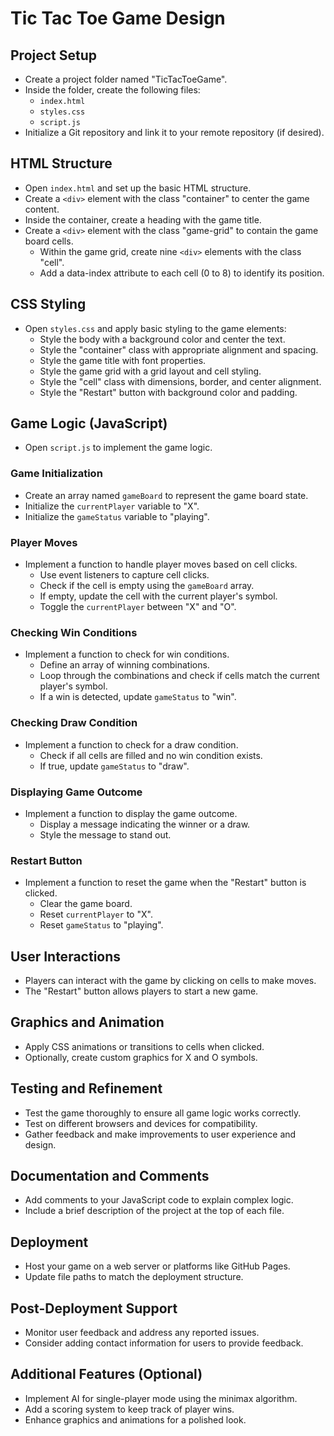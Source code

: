 # Tic Tac Toe Game Design

## Project Setup
- Create a project folder named "TicTacToeGame".
- Inside the folder, create the following files:
  - `index.html`
  - `styles.css`
  - `script.js`
- Initialize a Git repository and link it to your remote repository (if desired).

## HTML Structure
- Open `index.html` and set up the basic HTML structure.
- Create a `<div>` element with the class "container" to center the game content.
- Inside the container, create a heading with the game title.
- Create a `<div>` element with the class "game-grid" to contain the game board cells.
  - Within the game grid, create nine `<div>` elements with the class "cell".
  - Add a data-index attribute to each cell (0 to 8) to identify its position.

## CSS Styling
- Open `styles.css` and apply basic styling to the game elements:
  - Style the body with a background color and center the text.
  - Style the "container" class with appropriate alignment and spacing.
  - Style the game title with font properties.
  - Style the game grid with a grid layout and cell styling.
  - Style the "cell" class with dimensions, border, and center alignment.
  - Style the "Restart" button with background color and padding.

## Game Logic (JavaScript)
- Open `script.js` to implement the game logic.

### Game Initialization
- Create an array named `gameBoard` to represent the game board state.
- Initialize the `currentPlayer` variable to "X".
- Initialize the `gameStatus` variable to "playing".

### Player Moves
- Implement a function to handle player moves based on cell clicks.
  - Use event listeners to capture cell clicks.
  - Check if the cell is empty using the `gameBoard` array.
  - If empty, update the cell with the current player's symbol.
  - Toggle the `currentPlayer` between "X" and "O".

### Checking Win Conditions
- Implement a function to check for win conditions.
  - Define an array of winning combinations.
  - Loop through the combinations and check if cells match the current player's symbol.
  - If a win is detected, update `gameStatus` to "win".

### Checking Draw Condition
- Implement a function to check for a draw condition.
  - Check if all cells are filled and no win condition exists.
  - If true, update `gameStatus` to "draw".

### Displaying Game Outcome
- Implement a function to display the game outcome.
  - Display a message indicating the winner or a draw.
  - Style the message to stand out.

### Restart Button
- Implement a function to reset the game when the "Restart" button is clicked.
  - Clear the game board.
  - Reset `currentPlayer` to "X".
  - Reset `gameStatus` to "playing".

## User Interactions
- Players can interact with the game by clicking on cells to make moves.
- The "Restart" button allows players to start a new game.

## Graphics and Animation
- Apply CSS animations or transitions to cells when clicked.
- Optionally, create custom graphics for X and O symbols.

## Testing and Refinement
- Test the game thoroughly to ensure all game logic works correctly.
- Test on different browsers and devices for compatibility.
- Gather feedback and make improvements to user experience and design.

## Documentation and Comments
- Add comments to your JavaScript code to explain complex logic.
- Include a brief description of the project at the top of each file.

## Deployment
- Host your game on a web server or platforms like GitHub Pages.
- Update file paths to match the deployment structure.

## Post-Deployment Support
- Monitor user feedback and address any reported issues.
- Consider adding contact information for users to provide feedback.

## Additional Features (Optional)
- Implement AI for single-player mode using the minimax algorithm.
- Add a scoring system to keep track of player wins.
- Enhance graphics and animations for a polished look.
